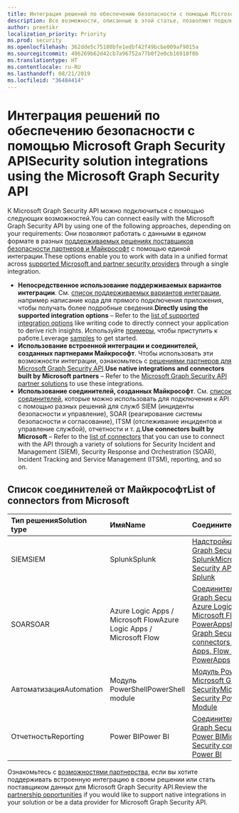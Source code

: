 ```yaml
---
title: Интеграция решений по обеспечению безопасности с помощью Microsoft Graph Security API
description: Все возможности, описанные в этой статье, позволяют подключаться к Microsoft Graph Security API. Эти возможности позволяют работать с данными в едином формате в разных поддерживаемых решениях поставщиков безопасности партнеров и Майкрософт с помощью единой интеграции.
author: preetikr
localization_priority: Priority
ms.prod: security
ms.openlocfilehash: 362dde5c75180bfe1edbf42f49bcbe009af9015a
ms.sourcegitcommit: 496269b62d42cb7a96752a77b0f2e0cb16918f0b
ms.translationtype: HT
ms.contentlocale: ru-RU
ms.lasthandoff: 08/21/2019
ms.locfileid: "36484414"
---
```

# <a name="security-solution-integrations-using-the-microsoft-graph-security-api"></a><span data-ttu-id="69844-104">Интеграция решений по обеспечению безопасности с помощью Microsoft Graph Security API</span><span class="sxs-lookup"><span data-stu-id="69844-104">Security solution integrations using the Microsoft Graph Security API</span></span>

<span data-ttu-id="69844-105">К Microsoft Graph Security API можно подключиться с помощью следующих возможностей.</span><span class="sxs-lookup"><span data-stu-id="69844-105">You can connect easily with the Microsoft Graph Security API by using one of the following approaches, depending on your requirements:</span></span> <span data-ttu-id="69844-106">Они позволяют работать с данными в едином формате в разных [поддерживаемых решениях поставщиков безопасности партнеров и Майкрософт](https://aka.ms/graphsecurityalerts) с помощью единой интеграции.</span><span class="sxs-lookup"><span data-stu-id="69844-106">These options enable you to work with data in a unified format across [supported Microsoft and partner security providers](https://aka.ms/graphsecurityalerts) through a single integration.</span></span>

- <span data-ttu-id="69844-107">**Непосредственное использование поддерживаемых вариантов интеграции**. См. [список поддерживаемых вариантов интеграции](https://docs.microsoft.com/graph/security-concept-overview#why-use-the-microsoft-graph-security-api), например написание кода для прямого подключения приложения, чтобы получать более подробные сведения.</span><span class="sxs-lookup"><span data-stu-id="69844-107">**Directly using the supported integration options** – Refer to the [list of supported integration options](https://docs.microsoft.com/graph/security-concept-overview#why-use-the-microsoft-graph-security-api) like writing code to directly connect your application to derive rich insights.</span></span> <span data-ttu-id="69844-108">Используйте [примеры](https://aka.ms/graphsecurityapicode), чтобы приступить к работе.</span><span class="sxs-lookup"><span data-stu-id="69844-108">Leverage [samples](https://aka.ms/graphsecurityapicode) to get started.</span></span>
- <span data-ttu-id="69844-109">**Использование встроенной интеграции и соединителей, созданных партнерами Майкрософт**. Чтобы использовать эти возможности интеграции, ознакомьтесь с [решениями партнеров для Microsoft Graph Security API](https://aka.ms/graphsecuritypartnerships).</span><span class="sxs-lookup"><span data-stu-id="69844-109">**Use native integrations and connectors built by Microsoft partners** – Refer to the [Microsoft Graph Security API partner solutions](https://aka.ms/graphsecuritypartnerships) to use these integrations.</span></span>  
- <span data-ttu-id="69844-110">**Использование соединителей, созданных Майкрософт**. См. [список соединителей](https://aka.ms/graphsecuritysolutionsconnectors), которые можно использовать для подключения к API с помощью разных решений для служб SIEM (инциденты безопасности и управление), SOAR (реагирование системы безопасности и согласование), ITSM (отслеживание инцидентов и управление службой), отчетности и т. д.</span><span class="sxs-lookup"><span data-stu-id="69844-110">**Use connectors built by Microsoft** – Refer to the [list of connectors](https://aka.ms/graphsecuritysolutionsconnectors) that you can use to connect with the API through a variety of solutions for Security Incident and Management (SIEM), Security Response and Orchestration (SOAR), Incident Tracking and Service Management (ITSM), reporting, and so on.</span></span>  

## <a name="list-of-connectors-from-microsoft"></a><span data-ttu-id="69844-111">Список соединителей от Майкрософт</span><span class="sxs-lookup"><span data-stu-id="69844-111">List of connectors from Microsoft</span></span>

| <span data-ttu-id="69844-112">Тип решения</span><span class="sxs-lookup"><span data-stu-id="69844-112">Solution type</span></span> | <span data-ttu-id="69844-113">Имя</span><span class="sxs-lookup"><span data-stu-id="69844-113">Name</span></span> | <span data-ttu-id="69844-114">Соединитель</span><span class="sxs-lookup"><span data-stu-id="69844-114">Connector</span></span> | <span data-ttu-id="69844-115">Объявление</span><span class="sxs-lookup"><span data-stu-id="69844-115">Announcement</span></span> |
|:-----|:--------|:--------|:----------|
| <span data-ttu-id="69844-116">SIEM</span><span class="sxs-lookup"><span data-stu-id="69844-116">SIEM</span></span> |<span data-ttu-id="69844-117">Splunk</span><span class="sxs-lookup"><span data-stu-id="69844-117">Splunk</span></span> |[<span data-ttu-id="69844-118">Надстройка Microsoft Graph Security API для Splunk</span><span class="sxs-lookup"><span data-stu-id="69844-118">Microsoft Graph Security API Add-On for Splunk</span></span>](https://aka.ms/graphsecuritysplunkaddon) | [<span data-ttu-id="69844-119">Запись блога</span><span class="sxs-lookup"><span data-stu-id="69844-119">Blog post</span></span>](https://aka.ms/graphsecuritysplunkaddonblogpost) |
| <span data-ttu-id="69844-120">SOAR</span><span class="sxs-lookup"><span data-stu-id="69844-120">SOAR</span></span> | <span data-ttu-id="69844-121">Azure Logic Apps / Microsoft Flow</span><span class="sxs-lookup"><span data-stu-id="69844-121">Azure Logic Apps / Microsoft Flow</span></span> | [<span data-ttu-id="69844-122">Соединитель Microsoft Graph Security для Azure Logic Apps, Microsoft Flow и PowerApps</span><span class="sxs-lookup"><span data-stu-id="69844-122">Microsoft Graph Security connectors for Logic Apps, Flow and PowerApps</span></span>](https://aka.ms/graphsecurityconnectors) | [<span data-ttu-id="69844-123">Запись блога</span><span class="sxs-lookup"><span data-stu-id="69844-123">Blog post</span></span>](https://aka.ms/graphsecurityconnectorsblogpost) |
| <span data-ttu-id="69844-124">Автоматизация</span><span class="sxs-lookup"><span data-stu-id="69844-124">Automation</span></span> | <span data-ttu-id="69844-125">Модуль PowerShell</span><span class="sxs-lookup"><span data-stu-id="69844-125">PowerShell module</span></span> | [<span data-ttu-id="69844-126">Модуль PowerShell Microsoft Graph Security</span><span class="sxs-lookup"><span data-stu-id="69844-126">Microsoft Graph Security PowerShell Module</span></span>](https://aka.ms/graphsecuritypowershellmodule) | [<span data-ttu-id="69844-127">Запись блога</span><span class="sxs-lookup"><span data-stu-id="69844-127">Blog post</span></span>](https://aka.ms/graphsecuritypowershellmodulepost) |
| <span data-ttu-id="69844-128">Отчетность</span><span class="sxs-lookup"><span data-stu-id="69844-128">Reporting</span></span> | <span data-ttu-id="69844-129">Power BI</span><span class="sxs-lookup"><span data-stu-id="69844-129">Power BI</span></span> | [<span data-ttu-id="69844-130">Соединитель Microsoft Graph Security для Power BI</span><span class="sxs-lookup"><span data-stu-id="69844-130">Microsoft Graph Security connector for Power BI</span></span>](https://aka.ms/graphsecuritypowerbiconnectordoc) | [<span data-ttu-id="69844-131">Запись блога</span><span class="sxs-lookup"><span data-stu-id="69844-131">Blog post</span></span>](https://aka.ms/graphsecuritypowerbiconnectorblogpost) |

<span data-ttu-id="69844-132">Ознакомьтесь с [возможностями партнерства](https://docs.microsoft.com/graph/security-partner-overview), если вы хотите поддерживать встроенную интеграцию в своем решении или стать поставщиком данных для Microsoft Graph Security API.</span><span class="sxs-lookup"><span data-stu-id="69844-132">Review the [partnership opportunities](https://docs.microsoft.com/graph/security-partner-overview) if you would like to support native integrations in your solution or be a data provider for Microsoft Graph Security API.</span></span>
